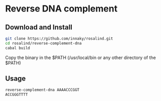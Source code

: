 # Reverse DNA complement

## Download and Install
```bash
git clone https://github.com/innaky/rosalind.git
cd rosalind/reverse-complement-dna
cabal build
```

Copy the binary in the $PATH (/usr/local/bin or any other directory of the $PATH)

## Usage
```bash
reverse-complement-dna AAAACCCGGT
ACCGGGTTTT
```